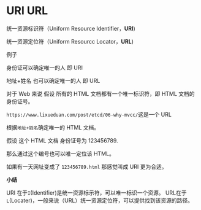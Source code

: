 # URI URL



统一资源标识符（Uniform Resource Identifier，**URI**)

统一资源定位符（Uniform Resourcc Locator，**URL**)



例子

身份证可以确定唯一的人 即 URI

地址+姓名 也可以确定唯一的人 即 URL

对于 Web 来说 假设 所有的 HTML 文档都有一个唯一标识符，即 HTML 文档的身份证号。

`https://www.lixueduan.com/post/etcd/06-why-mvcc/`这是一个 URL

根据`地址+姓名`确定唯一的 HTML 文档。

假设 这个 HTML 文档 身份证号为 123456789.

那么通过这个编号也可以唯一定位该 HTML。

如果有一天网址变成了 `123456789.html` 那感觉叫成 URI 更为合适。



**小结**

URI 在于`I`(Identifier)是统一资源标示符，可以唯一标识一个资源。
URL在于`L`(Locater)，一般来说（URL）统一资源定位符，可以提供找到该资源的路径。

